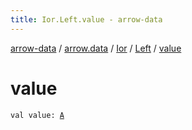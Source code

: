 ```yaml
---
title: Ior.Left.value - arrow-data
---
```


[arrow-data](../../../index.html) / [arrow.data](../../index.html) / [Ior](../index.html) / [Left](index.html) / [value](./value.html)

# value

`val value: `[`A`](index.html#A)